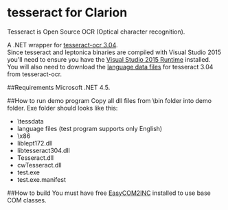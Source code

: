 # tesseract for Clarion

Tesseract is Open Source OCR (Optical character recognition).  


A .NET wrapper for [tesseract-ocr 3.04](https://github.com/tesseract-ocr/tesseract).  
Since tesseract and leptonica binaries are compiled with Visual Studio 2015 you'll need to ensure you have the [Visual Studio 2015 Runtime](https://www.microsoft.com/en-us/download/details.aspx?id=48145) installed.  
You will also need to download the [language data files](https://github.com/tesseract-ocr/tesseract) for tesseract 3.04 from tesseract-ocr.  

##Requirements
Microsoft .NET 4.5.  

##How to run demo program
Copy all dll files from \bin folder into demo folder. Exe folder should looks like this:
- \tessdata
 - language files (test program supports only English)
- \x86
 - liblept172.dll
 - libtesseract304.dll
- Tesseract.dll
- cwTesseract.dll
- test.exe
- test.exe.manifest

##How to build
You must have free [EasyCOM2INC](http://www.ingasoftplus.com/ProductDetail.php?ProductID=24) installed to use base COM classes.
